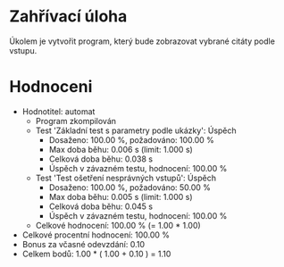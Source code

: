 # Zahřívací úloha

Úkolem je vytvořit program, který bude zobrazovat vybrané citáty podle vstupu.


# Hodnoceni
- Hodnotitel: automat  
  - Program zkompilován  
  - Test 'Základní test s parametry podle ukázky': Úspěch
    - Dosaženo: 100.00 %, požadováno: 100.00 %
    - Max doba běhu: 0.006 s (limit: 1.000 s)
    - Celková doba běhu: 0.038 s
    - Úspěch v závazném testu, hodnocení: 100.00 %
  - Test 'Test ošetření nesprávných vstupů': Úspěch
    - Dosaženo: 100.00 %, požadováno: 50.00 %
    - Max doba běhu: 0.005 s (limit: 1.000 s)
    - Celková doba běhu: 0.045 s
    - Úspěch v závazném testu, hodnocení: 100.00 %
  - Celkové hodnocení: 100.00 % (= 1.00 * 1.00)
- Celkové procentní hodnocení: 100.00 %
- Bonus za včasné odevzdání: 0.10
- Celkem bodů: 1.00 * ( 1.00 + 0.10 ) = 1.10
